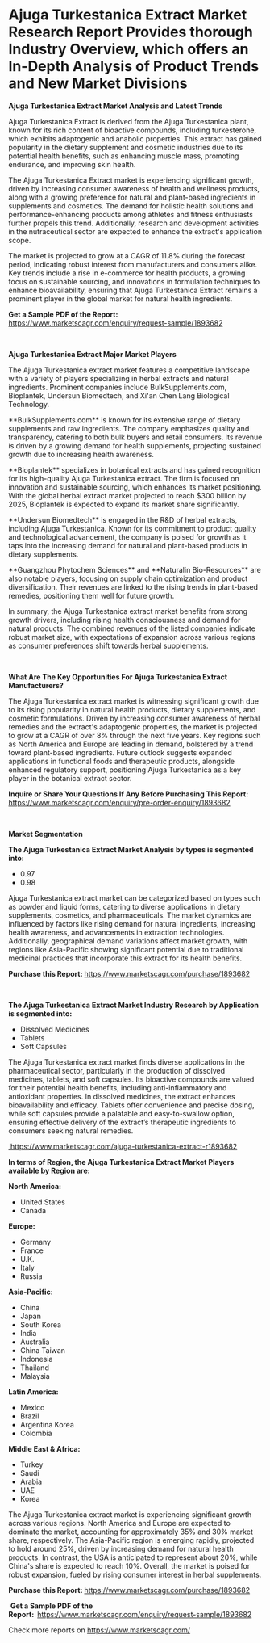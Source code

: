 <p><h1>Ajuga Turkestanica Extract Market Research Report Provides thorough Industry Overview, which offers an In-Depth Analysis of Product Trends and New Market Divisions</h1></p><p><strong>Ajuga Turkestanica Extract Market Analysis and Latest Trends</strong></p>
<p><p>Ajuga Turkestanica Extract is derived from the Ajuga Turkestanica plant, known for its rich content of bioactive compounds, including turkesterone, which exhibits adaptogenic and anabolic properties. This extract has gained popularity in the dietary supplement and cosmetic industries due to its potential health benefits, such as enhancing muscle mass, promoting endurance, and improving skin health.</p><p>The Ajuga Turkestanica Extract market is experiencing significant growth, driven by increasing consumer awareness of health and wellness products, along with a growing preference for natural and plant-based ingredients in supplements and cosmetics. The demand for holistic health solutions and performance-enhancing products among athletes and fitness enthusiasts further propels this trend. Additionally, research and development activities in the nutraceutical sector are expected to enhance the extract's application scope.</p><p>The market is projected to grow at a CAGR of 11.8% during the forecast period, indicating robust interest from manufacturers and consumers alike. Key trends include a rise in e-commerce for health products, a growing focus on sustainable sourcing, and innovations in formulation techniques to enhance bioavailability, ensuring that Ajuga Turkestanica Extract remains a prominent player in the global market for natural health ingredients.</p></p>
<p><strong>Get a Sample PDF of the Report:&nbsp;</strong> <a href="https://www.marketscagr.com/enquiry/request-sample/1893682?utm_campaign=2213&utm_medium=2&utm_source=Github&utm_content=ia&utm_term=30012025&utm_id=ajuga-turkestanica-extract">https://www.marketscagr.com/enquiry/request-sample/1893682</a></p>
<p>&nbsp;</p>
<p><strong>Ajuga Turkestanica Extract Major Market Players</strong></p>
<p><p>The Ajuga Turkestanica extract market features a competitive landscape with a variety of players specializing in herbal extracts and natural ingredients. Prominent companies include BulkSupplements.com, Bioplantek, Undersun Biomedtech, and Xi'an Chen Lang Biological Technology.</p><p>**BulkSupplements.com** is known for its extensive range of dietary supplements and raw ingredients. The company emphasizes quality and transparency, catering to both bulk buyers and retail consumers. Its revenue is driven by a growing demand for health supplements, projecting sustained growth due to increasing health awareness.</p><p>**Bioplantek** specializes in botanical extracts and has gained recognition for its high-quality Ajuga Turkestanica extract. The firm is focused on innovation and sustainable sourcing, which enhances its market positioning. With the global herbal extract market projected to reach $300 billion by 2025, Bioplantek is expected to expand its market share significantly.</p><p>**Undersun Biomedtech** is engaged in the R&D of herbal extracts, including Ajuga Turkestanica. Known for its commitment to product quality and technological advancement, the company is poised for growth as it taps into the increasing demand for natural and plant-based products in dietary supplements.</p><p>**Guangzhou Phytochem Sciences** and **Naturalin Bio-Resources** are also notable players, focusing on supply chain optimization and product diversification. Their revenues are linked to the rising trends in plant-based remedies, positioning them well for future growth.</p><p>In summary, the Ajuga Turkestanica extract market benefits from strong growth drivers, including rising health consciousness and demand for natural products. The combined revenues of the listed companies indicate robust market size, with expectations of expansion across various regions as consumer preferences shift towards herbal supplements.</p></p>
<p>&nbsp;</p>
<p><strong>What Are The Key Opportunities For Ajuga Turkestanica Extract Manufacturers?</strong></p>
<p><p>The Ajuga Turkestanica extract market is witnessing significant growth due to its rising popularity in natural health products, dietary supplements, and cosmetic formulations. Driven by increasing consumer awareness of herbal remedies and the extract's adaptogenic properties, the market is projected to grow at a CAGR of over 8% through the next five years. Key regions such as North America and Europe are leading in demand, bolstered by a trend toward plant-based ingredients. Future outlook suggests expanded applications in functional foods and therapeutic products, alongside enhanced regulatory support, positioning Ajuga Turkestanica as a key player in the botanical extract sector.</p></p>
<p><strong>Inquire or Share Your Questions If Any Before Purchasing This Report:</strong> <a href="https://www.marketscagr.com/enquiry/pre-order-enquiry/1893682?utm_campaign=2213&utm_medium=2&utm_source=Github&utm_content=ia&utm_term=30012025&utm_id=ajuga-turkestanica-extract">https://www.marketscagr.com/enquiry/pre-order-enquiry/1893682</a></p>
<p>&nbsp;</p>
<p><strong>Market Segmentation</strong></p>
<p><strong>The Ajuga Turkestanica Extract Market Analysis by types is segmented into:</strong></p>
<p><ul><li>0.97</li><li>0.98</li></ul></p>
<p><p>Ajuga Turkestanica extract market can be categorized based on types such as powder and liquid forms, catering to diverse applications in dietary supplements, cosmetics, and pharmaceuticals. The market dynamics are influenced by factors like rising demand for natural ingredients, increasing health awareness, and advancements in extraction technologies. Additionally, geographical demand variations affect market growth, with regions like Asia-Pacific showing significant potential due to traditional medicinal practices that incorporate this extract for its health benefits.</p></p>
<p><strong>Purchase this Report:&nbsp;</strong><a href="https://www.marketscagr.com/purchase/1893682?utm_campaign=2213&utm_medium=2&utm_source=Github&utm_content=ia&utm_term=30012025&utm_id=ajuga-turkestanica-extract">https://www.marketscagr.com/purchase/1893682</a></p>
<p>&nbsp;</p>
<p><strong>The Ajuga Turkestanica Extract Market Industry Research by Application is segmented into:</strong></p>
<p><ul><li>Dissolved Medicines</li><li>Tablets</li><li>Soft Capsules</li></ul></p>
<p><p>The Ajuga Turkestanica extract market finds diverse applications in the pharmaceutical sector, particularly in the production of dissolved medicines, tablets, and soft capsules. Its bioactive compounds are valued for their potential health benefits, including anti-inflammatory and antioxidant properties. In dissolved medicines, the extract enhances bioavailability and efficacy. Tablets offer convenience and precise dosing, while soft capsules provide a palatable and easy-to-swallow option, ensuring effective delivery of the extract’s therapeutic ingredients to consumers seeking natural remedies.</p></p>
<p><a href="https://www.marketscagr.com/ajuga-turkestanica-extract-r1893682?utm_campaign=2213&utm_medium=2&utm_source=Github&utm_content=ia&utm_term=30012025&utm_id=ajuga-turkestanica-extract">&nbsp;https://www.marketscagr.com/ajuga-turkestanica-extract-r1893682</a></p>
<p><strong>In terms of Region, the Ajuga Turkestanica Extract Market Players available by Region are:</strong></p>
<p>
    <p> <strong> North America: </strong>
        <ul>
            <li>United States</li>
            <li>Canada</li>
        </ul>
        </p> 
    <p> <strong> Europe: </strong>
        <ul>
            <li>Germany</li>
            <li>France</li>
            <li>U.K.</li>
            <li>Italy</li>
            <li>Russia</li>
        </ul>
        </p> 
    <p> <strong> Asia-Pacific: </strong>
        <ul>
            <li>China</li>
            <li>Japan</li>
            <li>South Korea</li>
            <li>India</li>
            <li>Australia</li>
            <li>China Taiwan</li>
            <li>Indonesia</li>
            <li>Thailand</li>
            <li>Malaysia</li>
        </ul>
        </p> 
    <p> <strong> Latin America: </strong>
        <ul>
            <li>Mexico</li>
            <li>Brazil</li>
            <li>Argentina Korea</li>
            <li>Colombia</li>
        </ul>
        </p> 
    <p> <strong> Middle East & Africa: </strong>
        <ul>
            <li>Turkey</li>
            <li>Saudi</li>
            <li>Arabia</li>
            <li>UAE</li>
            <li>Korea</li>
        </ul>
    </p>
    </p>
<p><p>The Ajuga Turkestanica extract market is experiencing significant growth across various regions. North America and Europe are expected to dominate the market, accounting for approximately 35% and 30% market share, respectively. The Asia-Pacific region is emerging rapidly, projected to hold around 25%, driven by increasing demand for natural health products. In contrast, the USA is anticipated to represent about 20%, while China's share is expected to reach 10%. Overall, the market is poised for robust expansion, fueled by rising consumer interest in herbal supplements.</p></p>
<p><strong>Purchase this Report: </strong><a href="https://www.marketscagr.com/purchase/1893682?utm_campaign=2213&utm_medium=2&utm_source=Github&utm_content=ia&utm_term=30012025&utm_id=ajuga-turkestanica-extract">https://www.marketscagr.com/purchase/1893682</a></p>
<p>&nbsp;<strong>Get a Sample PDF of the Report:&nbsp;&nbsp;</strong><a href="https://www.marketscagr.com/enquiry/request-sample/1893682?utm_campaign=2213&utm_medium=2&utm_source=Github&utm_content=ia&utm_term=30012025&utm_id=ajuga-turkestanica-extract">https://www.marketscagr.com/enquiry/request-sample/1893682</a></p>
<p><strong></strong></p>
<p>Check more reports on <a href="https://www.marketscagr.com/?utm_campaign=2213&utm_medium=2&utm_source=Github&utm_content=ia&utm_term=30012025&utm_id=ajuga-turkestanica-extract">https://www.marketscagr.com/</a></p>